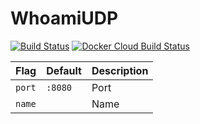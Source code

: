# WhoamiUDP

[![Build Status](https://github.com/traefik/whoamiudp/workflows/Main/badge.svg?branch=master)](https://github.com/traefik/whoamiudp/actions)
[![Docker Cloud Build Status](https://img.shields.io/docker/cloud/build/traefik/whoamiudp.svg)](https://hub.docker.com/r/traefik/whoamiudp)

| Flag   | Default | Description |
|--------|---------|-------------|
| `port` | `:8080` | Port        |
| `name` |         | Name        |
